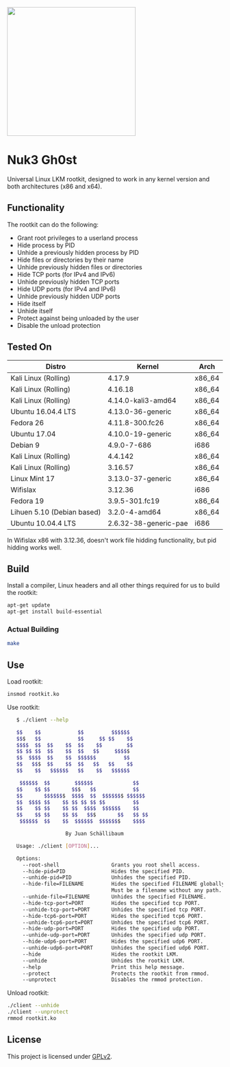 <img src="https://github.com/JuanSchallibaum/Nuk3Gh0st/blob/master/logo.jpg" width="300" height="300" />

# Nuk3 Gh0st

Universal Linux LKM rootkit, designed to work in any kernel version and both architectures (x86 and x64).

## Functionality

The rootkit can do the following:

- Grant root privileges to a userland process
- Hide process by PID
- Unhide a previously hidden process by PID
- Hide files or directories by their name
- Unhide previously hidden files or directories
- Hide TCP ports (for IPv4 and IPv6)
- Unhide previously hidden TCP ports
- Hide UDP ports (for IPv4 and IPv6)
- Unhide previously hidden UDP ports
- Hide itself
- Unhide itself
- Protect against being unloaded by the user
- Disable the unload protection

## Tested On

|           Distro            |          Kernel         |    Arch    |
|-----------------------------|-------------------------|------------|
| Kali Linux (Rolling)        |  4.17.9                 |   x86_64   |
| Kali Linux (Rolling)        |  4.16.18                |   x86_64   |
| Kali Linux (Rolling)        |  4.14.0-kali3-amd64     |   x86_64   |
| Ubuntu 16.04.4 LTS          |  4.13.0-36-generic      |   x86_64   |
| Fedora 26                   |  4.11.8-300.fc26        |   x86_64   |
| Ubuntu 17.04                |  4.10.0-19-generic      |   x86_64   |
| Debian 9                    |  4.9.0-7-686            |   i686     |
| Kali Linux (Rolling)        |  4.4.142                |   x86_64   |
| Kali Linux (Rolling)        |  3.16.57                |   x86_64   |
| Linux Mint 17               |  3.13.0-37-generic      |   x86_64   |
| Wifislax                    |  3.12.36                |   i686     |
| Fedora 19                   |  3.9.5-301.fc19         |   x86_64   |
| Lihuen 5.10 (Debian based)  |  3.2.0-4-amd64          |   x86_64   |
| Ubuntu 10.04.4 LTS          |  2.6.32-38-generic-pae  |   i686     |

In Wifislax x86 with 3.12.36, doesn't work file hidding functionality, but pid hidding works well.

## Build

Install a compiler, Linux headers and all other things required for us to build the rootkit:

```sh
apt-get update
apt-get install build-essential
```

### Actual Building

```sh
make
```

## Use

Load rootkit:

```sh
insmod rootkit.ko
```

Use rootkit:

```sh
   $ ./client --help

   $$    $$            $$         $$$$$$        
   $$$   $$            $$     $$ $$    $$       
   $$$$  $$  $$    $$  $$    $$        $$       
   $$ $$ $$  $$    $$  $$   $$     $$$$$        
   $$  $$$$  $$    $$  $$$$$$         $$        
   $$   $$$  $$    $$  $$   $$   $$    $$       
   $$    $$   $$$$$$   $$    $$   $$$$$$        

    $$$$$$  $$        $$$$$$             $$     
   $$    $$ $$       $$$   $$            $$     
   $$       $$$$$$$  $$$$  $$  $$$$$$$ $$$$$$   
   $$  $$$$ $$    $$ $$ $$ $$ $$         $$     
   $$    $$ $$    $$ $$  $$$$  $$$$$$    $$     
   $$    $$ $$    $$ $$   $$$       $$   $$ $$  
    $$$$$$  $$    $$  $$$$$$  $$$$$$$    $$$$   

                   By Juan Schällibaum          

   Usage: ./client [OPTION]...

   Options:
     --root-shell                 Grants you root shell access.
     --hide-pid=PID               Hides the specified PID.
     --unhide-pid=PID             Unhides the specified PID.
     --hide-file=FILENAME         Hides the specified FILENAME globally.
                                  Must be a filename without any path.
     --unhide-file=FILENAME       Unhides the specified FILENAME.
     --hide-tcp-port=PORT         Hides the specified tcp PORT.
     --unhide-tcp-port=PORT       Unhides the specified tcp PORT.
     --hide-tcp6-port=PORT        Hides the specified tcp6 PORT.
     --unhide-tcp6-port=PORT      Unhides the specified tcp6 PORT.
     --hide-udp-port=PORT         Hides the specified udp PORT.
     --unhide-udp-port=PORT       Unhides the specified udp PORT.
     --hide-udp6-port=PORT        Hides the specified udp6 PORT.
     --unhide-udp6-port=PORT      Unhides the specified udp6 PORT.
     --hide                       Hides the rootkit LKM.
     --unhide                     Unhides the rootkit LKM.
     --help                       Print this help message.
     --protect                    Protects the rootkit from rmmod.
     --unprotect                  Disables the rmmod protection.
```

Unload rootkit:

```sh
./client --unhide
./client --unprotect
rmmod rootkit.ko
```

## License
This project is licensed under [GPLv2](LICENSE).
